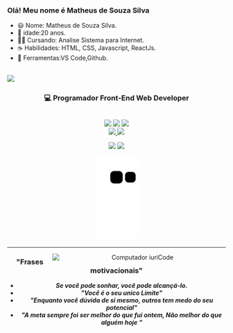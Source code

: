### Olá! Meu nome é Matheus de Souza Silva

- 😃 Nome: Matheus de Souza Silva.
- 🥳 idade:20 anos.
- 🧑‍💻 Cursando: Analise Sistema para Internet.
- ☕ Habilidades: HTML, CSS, Javascript, ReactJs.
- 💼 Ferramentas:VS Code,Github.
</br>
<img src="https://user-images.githubusercontent.com/70382532/138322189-2db8df52-9dcb-40a0-88a8-c365466bd33d.gif"/>

### <p align="center">💻 Programador Front-End Web Developer</p>

</br>
  <div align="center">
	<img height="50em" src="https://cdn.jsdelivr.net/gh/devicons/devicon/icons/html5/html5-original.svg" /> 
	<img height="50em" src="https://cdn.jsdelivr.net/gh/devicons/devicon/icons/css3/css3-original.svg" />
	<img height="50em" src="https://cdn.jsdelivr.net/gh/devicons/devicon/icons/javascript/javascript-original.svg" /> 
	<div align"center">
  
<div align="center">
  <a href="https://github.com/matheusdesouzasilva70">
  <img height="140em" src="https://github-readme-stats.vercel.app/api?username=Matheusdesouzasilva&show_icons=true&theme=dracula&include_all_commits=true&count_private=true"/>
  <img height="140em" src="https://github-readme-stats.vercel.app/api/top-langs/?username=Matheusdesouzasilva&layout=compact&langs_count=7&theme=dracula"/>
</div>
  
   <a href = "mailto:matheussouzasilva628@gmail.com"><img src="https://img.shields.io/badge/Gmail-D14836?style=for-the-badge&logo=gmail&logoColor=white" target="_blank"></a>
    <a href="https://www.linkedin.com/in/matheus-de-souza-silva-1%C2%B0-288194229/" target="_blank"><img src="https://img.shields.io/badge/-LinkedIn-%230077B5?style=for-the-badge&logo=linkedin&logoColor=white" target="_blank"></a> 
    
    
  ![Snake animation](https://github.com/rafaballerini/rafaballerini/blob/output/github-contribution-grid-snake.svg)
 
<hr/>
<img src="https://raw.githubusercontent.com/MicaelliMedeiros/micaellimedeiros/master/image/computer-illustration.png" min-width="400px" max-width="400px" width="400px" align="right" alt="Computador iuriCode">   
	

### "Frases motivacionais"

- **_Se você pode sonhar, você pode alcançá-lo._**
- **_"Você é o seu unico Limite"_**
- **_"Enquanto você dúvida de si mesmo,
 outros tem medo do seu potencial"_**
- **_"A meta sempre foi ser melhor do que fui ontem,
Não melhor do que alguém  hoje "_**
